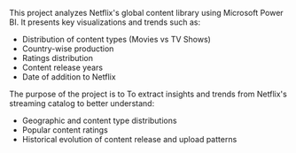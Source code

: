 This project analyzes Netflix's global content library using Microsoft Power BI. It presents key visualizations and trends such as:
* Distribution of content types (Movies vs TV Shows)
* Country-wise production
* Ratings distribution
* Content release years
* Date of addition to Netflix
  
The purpose of the project is to To extract insights and trends from Netflix's streaming catalog to better understand:
* Geographic and content type distributions
* Popular content ratings
* Historical evolution of content release and upload patterns
